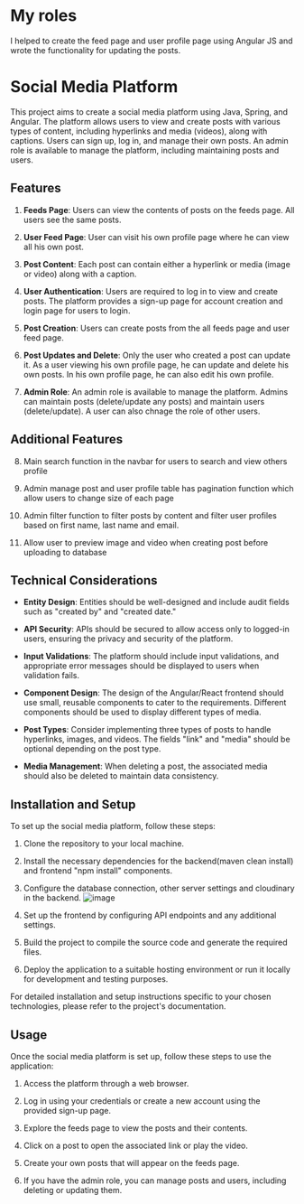 # My roles

I helped to create the feed page and user profile page using Angular JS and wrote the functionality for updating the posts.

# Social Media Platform

This project aims to create a social media platform using Java, Spring, and Angular. The platform allows users to view and create posts with various types of content, including hyperlinks and media (videos), along with captions. Users can sign up, log in, and manage their own posts. An admin role is available to manage the platform, including maintaining posts and users.

## Features

1. **Feeds Page**: Users can view the contents of posts on the feeds page. All users see the same posts.

2. **User Feed Page**: User can visit his own profile page where he can view all his own post. 

3. **Post Content**: Each post can contain either a hyperlink or media (image or video) along with a caption.

4. **User Authentication**: Users are required to log in to view and create posts. The platform provides a sign-up page for account creation and login page for users to login.

5. **Post Creation**: Users can create posts from the all feeds page and user feed page.

6. **Post Updates and Delete**: Only the user who created a post can update it. As a user viewing his own profile page, he can update and delete his own posts. In his own profile page, he can also edit his own profile.

7. **Admin Role**: An admin role is available to manage the platform. Admins can maintain posts (delete/update any posts) and maintain users (delete/update). A user can also chnage the role of other users.

## Additional Features
8. Main search function in the navbar for users to search and view others profile
   
9. Admin manage post and user profile table has pagination function which allow users to change size of each page
    
10. Admin filter function to filter posts by content and filter user profiles based on first name, last name and email.
    
11. Allow user to preview image and video when creating post before uploading to database

## Technical Considerations

- **Entity Design**: Entities should be well-designed and include audit fields such as "created by" and "created date." 

- **API Security**: APIs should be secured to allow access only to logged-in users, ensuring the privacy and security of the platform.

- **Input Validations**: The platform should include input validations, and appropriate error messages should be displayed to users when validation fails.

- **Component Design**: The design of the Angular/React frontend should use small, reusable components to cater to the requirements. Different components should be used to display different types of media.

- **Post Types**: Consider implementing three types of posts to handle hyperlinks, images, and videos. The fields "link" and "media" should be optional depending on the post type.

- **Media Management**: When deleting a post, the associated media should also be deleted to maintain data consistency.

## Installation and Setup

To set up the social media platform, follow these steps:

1. Clone the repository to your local machine.

2. Install the necessary dependencies for the backend(maven clean install) and frontend "npm install" components.

3. Configure the database connection, other server settings and cloudinary in the backend.
![image](https://github.com/Kohhx/social-media-java-fullstack/assets/108639973/7fa5e9f1-25b9-43bd-84ae-969995e2f347)

4. Set up the frontend by configuring API endpoints and any additional settings.

5. Build the project to compile the source code and generate the required files.

6. Deploy the application to a suitable hosting environment or run it locally for development and testing purposes.

For detailed installation and setup instructions specific to your chosen technologies, please refer to the project's documentation.

## Usage

Once the social media platform is set up, follow these steps to use the application:

1. Access the platform through a web browser.

2. Log in using your credentials or create a new account using the provided sign-up page.

3. Explore the feeds page to view the posts and their contents.

4. Click on a post to open the associated link or play the video.

5. Create your own posts that will appear on the feeds page.

6. If you have the admin role, you can manage posts and users, including deleting or updating them.

